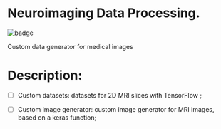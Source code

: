 # Neuroimaging Data Processing.


![badge](https://img.shields.io/github/languages/count/victor-hro/neuroimaging_generator?color=yellow&label=Python&logo=Python&logoColor=yellow)

Custom data generator for medical images

# Description:
- [ ] Custom datasets: datasets for 2D MRI slices with TensorFlow ;
- [ ] Custom image generator: custom image generator for MRI images, based on a keras function;

